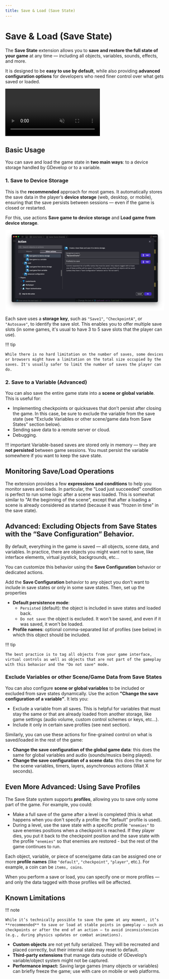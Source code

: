 ```yaml
---
title: Save & Load (Save State)
---
```


# Save & Load (Save State)

The **Save State** extension allows you to **save and restore the full state of your game** at any time — including all objects, variables, sounds, effects, and more.

It is designed to be **easy to use by default**, while also providing **advanced configuration options** for developers who need finer control over what gets saved or loaded.

<div class="video-container">
  <video muted="true" autoplay="true" loop="true">
    <source src="save-load-demo.mp4" type="video/mp4">
  </video>
</div>

## Basic Usage

You can save and load the game state in **two main ways**: to a device storage handled by GDevelop or to a variable.

### 1. Save to Device Storage

This is the **recommended** approach for most games. It automatically stores the save data in the player’s **device storage** (web, desktop, or mobile), ensuring that the save persists between sessions — even if the game is closed or restarted.

For this, use actions **Save game to device storage** and **Load game from device storage**.

![](save-device-storage-action.png)

Each save uses a **storage key**, such as `"Save1"`, `"CheckpointA"`, or `"Autosave"`, to identify the save slot. This enables you to offer multiple save slots (in some games, it's usual to have 3 to 5 save slots that the player can use).


!!! tip

    While there is no hard limitation on the number of saves, some devices or browsers might have a limitation on the total size occupied by the saves. It's usually safer to limit the number of saves the player can do.

### 2. Save to a Variable (Advanced)

You can also save the entire game state into a **scene or global variable**.
This is useful for:

- Implementing checkpoints or quicksaves that don’t persist after closing the game. In this case, be sure to exclude the variable from the save state (see "Exclude Variables or other scene/game data from Save States" section below).
- Sending save data to a remote server or cloud.
- Debugging.

!!! important
    Variable-based saves are stored only in memory — they are **not persisted** between game sessions. You must persist the variable somewhere if you want to keep the save state.


## Monitoring Save/Load Operations

The extension provides a few **expressions and conditions** to help you monitor saves and loads. In particular, the "Load just succeeded" condition is perfect to run some logic after a scene was loaded. This is somewhat similar to "At the beginning of the scene", except that after a loading a scene is already considered as started (because it was "frozen in time" in the save state).

## Advanced: Excluding Objects from Save States with the “Save Configuration” Behavior.

By default, everything in the game is saved — all objects, scene data, and variables. In practice, there are objects you might want not to save, like interface elements, virtual joystick, backgrounds, etc...

You can customize this behavior using the **Save Configuration** behavior or dedicated actions.

Add the **Save Configuration** behavior to any object you don’t want to include in save states or only in some save states. Then, set up the properties

- **Default persistence mode**:
  - `Persisted` (default): the object is included in save states and loaded back.
  - `Do not save`: the object is excluded. It won't be saved, and even if it was saved, it won't be loaded.
- **Profile names**: optional comma-separated list of profiles (see below) in which this object should be included.

!!! tip

    The best practice is to tag all objects from your game interface, virtual controls as well as objects that are not part of the gameplay with this behavior and the "Do not save" mode.

### Exclude Variables or other Scene/Game Data from Save States

You can also configure **scene or global variables** to be included or excluded from save states dynamically. Use the action **"Change the save configuration of a variable"**. It lets you:

- Exclude a variable from all saves. This is helpful for variables that must stay the same or that are already loaded from another storage, like game settings (audio volume, custom control schemes or keys, etc...).
- Include it only in certain save profiles (see next section).

Similarly, you can use these actions for fine-grained control on what is saved/loaded in the rest of the game:
- **Change the save configuration of the global game data**: this does the same for global variables and audio (sounds/musics being played).
- **Change the save configuration of a scene data**: this does the same for the scene variables, timers, layers, asynchronous actions (Wait X seconds).

## Even More Advanced: Using Save Profiles

The Save State system supports **profiles**, allowing you to save only some part of the game. For example, you could:

- Make a full save of the game after a level is completed (this is what happens when you don't specify a profile: the "default" profile is used).
- During a level, use the save state with a specific profile `"enemies"` to save enemies positions when a checkpoint is reached. If they player dies, you put it back to the checkpoint position and the save state with the profile `"enemies"` so that enemies are restored - but the rest of the game continues to run.

Each object, variable, or piece of scene/game data can be assigned one or more **profile names** (like `"default"`, `"checkpoint"`, `"player"`, etc.). For example, a coin can be `items, coins`.

When you perform a save or load, you can specify one or more profiles — and only the data tagged with those profiles will be affected.

## Known Limitations

!!! note

    While it’s technically possible to save the game at any moment, it’s **recommended** to save or load at stable points in gameplay — such as checkpoints or after the end of an action — to avoid inconsistencies (e.g., during physics updates or combat animations).

- **Custom objects** are not yet fully serialized. They will be recreated and placed correctly, but their internal state may reset to default.
- **Third-party extensions** that manage data outside of GDevelop’s variable/object system might not be captured.
- **Performance impact:** Saving large games (many objects or variables) can briefly freeze the game; use with care on mobile or web platforms.
